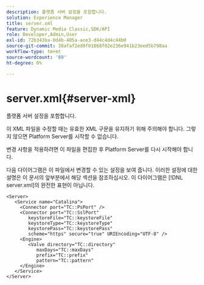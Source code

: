 ```yaml
---
description: 플랫폼 서버 설정을 포함합니다.
solution: Experience Manager
title: server.xml
feature: Dynamic Media Classic,SDK/API
role: Developer,Admin,User
exl-id: 72b343ba-0d4b-405a-ace3-d44c4d4c44b0
source-git-commit: 38afaf2ed0f01868f02e236e941b23eed5b790aa
workflow-type: tm+mt
source-wordcount: '89'
ht-degree: 0%

---
```


# server.xml{#server-xml}

플랫폼 서버 설정을 포함합니다.

이 XML 파일을 수정할 때는 유효한 XML 구문을 유지하기 위해 주의해야 합니다. 그렇지 않으면 Platform Server를 시작할 수 없습니다.

변경 사항을 적용하려면 이 파일을 편집한 후 Platform Server를 다시 시작해야 합니다.

다음 다이어그램은 이 파일에서 변경할 수 있는 설정을 보여 줍니다. 이러한 설정에 대한 설명은 이 문서의 앞부분에서 해당 섹션을 참조하십시오. 이 다이어그램은 [!DNL server.xml]의 완전한 표현이 아닙니다.

```
<Server>
   <Service name="Catalina">
     <Connector port="TC::PsPort" />
     <Connector port="TC::SslPort"
        keystoreFile="TC::keystoreFile"
        keystoreType="TC::keystoreType"
        keystorePass="TC::keystorePass" 
        scheme="https" secure="true" URIEncoding="UTF-8" />
     <Engine>
        <Valve directory="TC::directory" 
           maxDays="TC::maxDays" 
           prefix="TC::prefix" 
           pattern="TC::pattern" 
     </Engine>  
   </Service>
</Server>
```

